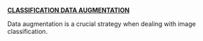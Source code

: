 <span style="text-decoration:underline;">**CLASSIFICATION DATA AUGMENTATION**<span>


Data augmentation is a crucial strategy when dealing with image classification.
